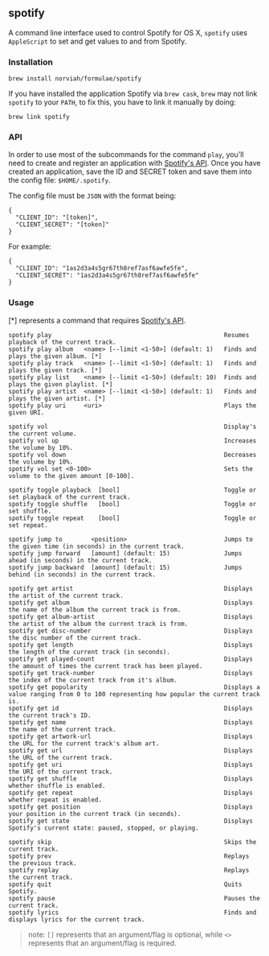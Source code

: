 ## spotify

A command line interface used to control Spotify for OS X, `spotify` uses `AppleScript` to set and get values to and from Spotify.

### Installation

```
brew install norviah/formulae/spotify
```

If you have installed the application Spotify via `brew cask`, `brew` may not link `spotify` to your `PATH`, to fix this, you have to link it manually by doing:

```
brew link spotify
```

### API

In order to use most of the subcommands for the command `play`, you'll need to create and register an application with [Spotify's API](https://developer.spotify.com/my-applications/#!/applications/create). Once you have created an application, save the ID and SECRET token and save them into the config file: `$HOME/.spotify`.

The config file must be `JSON` with the format being:
```
{
  "CLIENT_ID": "[token]",
  "CLIENT_SECRET": "[token]"
}
```

For example:

```
{
  "CLIENT_ID": "1as2d3a4s5gr67th8ref7asf6awfe5fe",
  "CLIENT_SECRET": "1as2d3a4s5gr67th8ref7asf6awfe5fe"
}
```

### Usage

[*] represents a command that requires [Spotify's API](https://developer.spotify.com/my-applications/#!/applications/create).


```
spotify play                                                Resumes playback of the current track.
spotify play album   <name> [--limit <1-50>] (default: 1)   Finds and plays the given album. [*]
spotify play track   <name> [--limit <1-50>] (default: 1)   Finds and plays the given track. [*]
spotify play list    <name> [--limit <1-50>] (default: 10)  Finds and plays the given playlist. [*]
spotify play artist  <name> [--limit <1-50>] (default: 1)   Finds and plays the given artist. [*]
spotify play uri     <uri>                                  Plays the given URI.

spotify vol                                                 Display's the current volume.
spotify vol up                                              Increases the volume by 10%.
spotify vol down                                            Decreases the volume by 10%.
spotify vol set <0-100>                                     Sets the volume to the given amount [0-100].

spotify toggle playback  [bool]                             Toggle or set playback of the current track.
spotify toggle shuffle   [bool]                             Toggle or set shuffle.
spotify toggle repeat    [bool]                             Toggle or set repeat.

spotify jump to        <position>                           Jumps to the given time (in seconds) in the current track.
spotify jump forward   [amount] (default: 15)               Jumps ahead (in seconds) in the current track.
spotify jump backward  [amount] (default: 15)               Jumps behind (in seconds) in the current track.

spotify get artist                                          Displays the artist of the current track.
spotify get album                                           Displays the name of the album the current track is from.
spotify get album-artist                                    Displays the artist of the album the current track is from.
spotify get disc-number                                     Displays the disc number of the current track.
spotify get length                                          Displays the length of the current track (in seconds).
spotify get played-count                                    Displays the amount of times the current track has been played.
spotify get track-number                                    Displays the index of the current track from it's album.
spotify get popularity                                      Displays a value ranging from 0 to 100 representing how popular the current track is.
spotify get id                                              Displays the current track's ID.
spotify get name                                            Displays the name of the current track.
spotify get artwork-url                                     Displays the URL for the current track's album art.
spotify get url                                             Displays the URL of the current track.
spotify get uri                                             Displays the URI of the current track.
spotify get shuffle                                         Displays whether shuffle is enabled.
spotify get repeat                                          Displays whether repeat is enabled.
spotify get position                                        Displays your position in the current track (in seconds).
spotify get state                                           Displays Spotify's current state: paused, stopped, or playing.

spotify skip                                                Skips the current track.
spotify prev                                                Replays the previous track.
spotify replay                                              Replays the current track.
spotify quit                                                Quits Spotify.
spotify pause                                               Pauses the current track.
spotify lyrics                                              Finds and displays lyrics for the current track.
```

> note: `[]` represents that an argument/flag is optional, while `<>` represents that an argument/flag is required.
